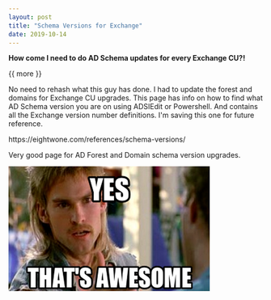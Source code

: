 ```yaml
---
layout: post
title: "Schema Versions for Exchange"
date: 2019-10-14
---
```


**How come I need to do AD Schema updates for every Exchange CU?!**

{{ more }}

No need to rehash what this guy has done.  I had to update the forest and domains for Exchange CU upgrades.  This page has info on how to find what AD Schema version you are on using ADSIEdit or Powershell.  And contains all the Exchange version number definitions.  I'm saving this one for future reference. 

<p>https://eightwone.com/references/schema-versions/</p>

<p>Very good page for AD Forest and Domain schema version upgrades.</p>


![alt text](https://raw.githubusercontent.com/soccershoe/JustAnotherAdmin/master/images/thatsawesome.png)